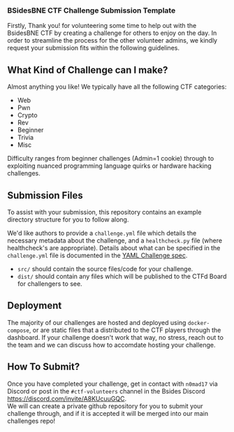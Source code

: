 ### BSidesBNE CTF Challenge Submission Template
Firstly, Thank you! for volunteering some time to help out with the BsidesBNE CTF by creating a challenge for others to enjoy on the day. In order to streamline the process for the other volunteer admins, we kindly request your submission fits within the following guidelines.

## What Kind of Challenge can I make?
Almost anything you like! We typically have all the following CTF categories:
* Web
* Pwn
* Crypto
* Rev
* Beginner
* Trivia
* Misc

Difficulty ranges from beginner challenges (Admin=1 cookie) through to exploiting nuanced programming language quirks or hardware hacking challenges.

##  Submission Files
To assist with your submission, this repository contains an example directory structure for you to follow along.
 
We'd like authors to provide a `challenge.yml` file which details the necessary metadata about the challenge, and a `healthcheck.py` file (where healthcheck's are appropriate). Details about what can be specified in the `challenge.yml` file is documented in the [YAML Challenge spec](https://github.com/CTFd/ctfcli/blob/master/ctfcli/spec/challenge-example.yml).

* `src/` should contain the source files/code for your challenge.
* `dist/` should contain any files which will be published to the CTFd Board for challengers to see. 

## Deployment
The majority of our challenges are hosted and deployed using `docker-compose`, or are static files that a distributed to the CTF players through the dashboard. If your challenge doesn't work that way, no stress, reach out to the team and we can discuss how to accomdate hosting your challenge.

## How To Submit?
Once you have completed your challenge, get in contact with `n0mad17` via Discord or post in the `#ctf-volunteers` channel in the Bsides Discord https://discord.com/invite/A8KUcuuGQC.  
We will can create a private github repository for you to submit your challenge through, and if it is accepted it will be merged into our main challenges repo!
